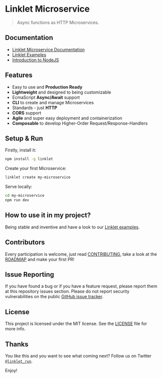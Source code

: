 # Linklet Microservice

> Async functions as HTTP Microservices.

## Documentation

* [Linklet Microservice Documentation](docs/README.md)
* [Linklet Examples](https://github.com/codecommission/linklet-examples)
* [Introduction to NodeJS](https://github.com/mikebild/introduction-nodejs)

## Features

* Easy to use and **Production Ready**
* **Lightweight** and designed to being customizable
* EcmaScript **Async/Await** support
* **CLI** to create and manage Microservices
* Standards - just **HTTP**
* **CORS** support
* **Agile** and super easy deployment and containerization
* **Composable** to develop Higher-Order Request/Response-Handlers

## Setup & Run

Firstly, install it:

```bash
npm install -g linklet
```

Create your first Microservice:

```bash
linklet create my-microservice
```

Serve locally:

```bash
cd my-microservice
npm run dev
```

## How to use it in my project?

Being stable and inventive and have a look to our [Linklet examples](https://github.com/codecommission/linklet-examples).

## Contributors

Every participation is welcome, just read [CONTRIBUTING](CONTRIBUTING.md), take a look at the [ROADMAP](docs/ROADMAP.md) and make your first PR!

## Issue Reporting

If you have found a bug or if you have a feature request, please report them at this repository issues section. Please do not report security vulnerabilities on the public [GitHub issue tracker](https://github.com/codecommission/linklet/issues).

## License

This project is licensed under the MIT license. See the [LICENSE](LICENSE) file for more info.

## Thanks

You like this and you want to see what coming next? Follow us on Twitter [`@linklet_run`](https://twitter.com/linklet_run).

Enjoy!